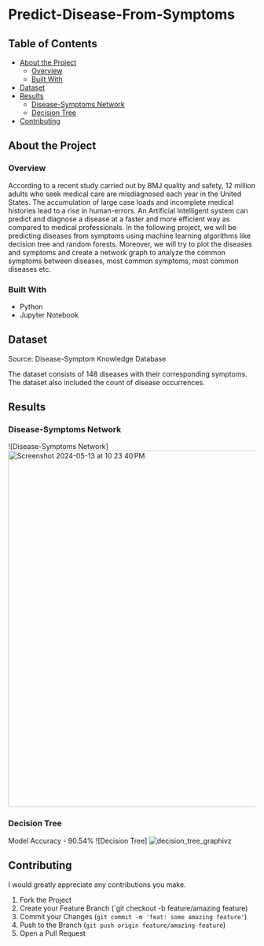 # Predict-Disease-From-Symptoms

## Table of Contents
- [About the Project](#about-the-project)
  - [Overview](#overview)
  - [Built With](#built-with)
- [Dataset](#dataset)
- [Results](#results)
  - [Disease-Symptoms Network](#disease-symptoms-network)
  - [Decision Tree](#decision-tree)
- [Contributing](#contributing)

## About the Project

### Overview
According to a recent study carried out by BMJ quality and safety, 12 million adults who seek medical care are misdiagnosed each year in the United States. The accumulation of large case loads and incomplete medical histories lead to a rise in human-errors. An Artificial Intelligent system can predict and diagnose a disease at a faster and more efficient way as compared to medical professionals. In the following project, we will be predicting diseases from symptoms using machine learning algorithms like decision tree and random forests. Moreover, we will try to plot the diseases and symptoms and create a network graph to analyze the common symptoms between diseases, most common symptoms, most common diseases etc.

### Built With
- Python
- Jupyter Notebook

## Dataset
Source: Disease-Symptom Knowledge Database

The dataset consists of 148 diseases with their corresponding symptoms. The dataset also included the count of disease occurrences.

## Results

### Disease-Symptoms Network
![Disease-Symptoms Network]
<img width="724" alt="Screenshot 2024-05-13 at 10 23 40 PM" src="https://github.com/naresy/naresy-Thirty_Days_Data_Engineering_challenge_9th-and-10th_Day/assets/45518442/df6ec9ff-61fb-4022-acda-b9a42bac38ba">


### Decision Tree
Model Accuracy - 90.54%
![Decision Tree]
![decision_tree_graphivz](https://github.com/naresy/naresy-Thirty_Days_Data_Engineering_challenge_9th-and-10th_Day/assets/45518442/e1e7bba3-9206-48c0-bf69-a5a6bea83c6e)


## Contributing
I would greatly appreciate any contributions you make.
1. Fork the Project
2. Create your Feature Branch (`git checkout -b feature/amazing feature)
3. Commit your Changes (`git commit -m 'feat: some amazing feature'`)
4. Push to the Branch (`git push origin feature/amazing-feature`)
5. Open a Pull Request

